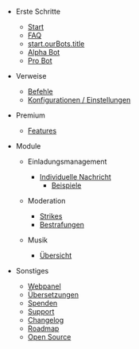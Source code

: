- Erste Schritte

  - [Start](/de/getting-started/quick-start.md)
  - [FAQ](/de/getting-started/faq.md)
  - [start.ourBots.title](/de/getting-started/our-bots.md)
  - [Alpha Bot](/de/getting-started/alpha.md)
  - [Pro Bot](/de/getting-started/pro.md)

- Verweise

  - [Befehle](/de/reference/commands.md)
  - [Konfigurationen / Einstellungen](/de/reference/settings.md)

- Premium

  - [Features](/de/premium/features.md)

- Module

  - Einladungsmanagement

    - [Individuelle Nachricht](/de/modules/invites/custom-messages.md)
      - [Beispiele](/de/modules/invites/examples.md)

  - Moderation

    - [Strikes](/de/modules/moderation/strikes.md)
    - [Bestrafungen](/de/modules/moderation/punishments.md)

  - Musik

    - [Übersicht](/de/modules/music/overview.md)

- Sonstiges

  - [Webpanel](/de/other/webpanel.md)
  - [Übersetzungen](/de/other/translations.md)
  - [Spenden](/de/other/donating.md)
  - [Support](/de/other/support.md)
  - [Changelog](/de/other/changelog.md)
  - [Roadmap](/de/other/roadmap.md)
  - [Open Source](/de/other/open-source.md)
